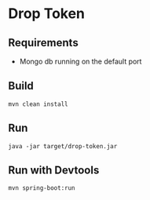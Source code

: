 # Drop Token

## Requirements 
 * Mongo db running on the default port  
  
## Build 
 `mvn clean install`
 
## Run 
   `java -jar target/drop-token.jar`
## Run with Devtools 
   `mvn spring-boot:run` 